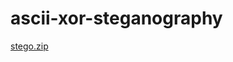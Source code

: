 # ascii-xor-steganography
[stego.zip](https://github.com/user-attachments/files/20880304/stego.zip)
